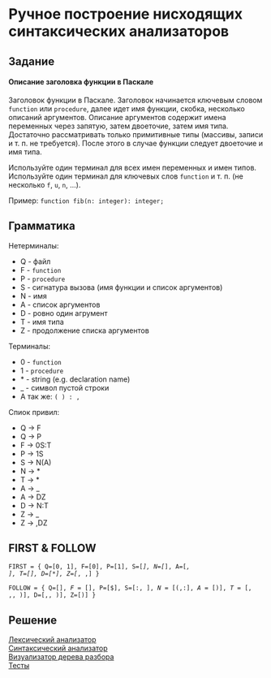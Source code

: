 # Ручное построение нисходящих синтаксических анализаторов

## Задание
#### Описание заголовка функции в Паскале
Заголовок функции в Паскале. Заголовок начинается ключевым
словом <code>function</code> или <code>procedure</code>, далее идет имя функции, скобка,
несколько описаний аргументов. Описание аргументов содержит имена переменных через 
запятую, затем двоеточие, затем имя типа. Достаточно рассматривать только примитивные 
типы (массивы, записи и т. п. не требуется). После этого в случае функции следует
двоеточие и имя типа.

Используйте один терминал для всех имен переменных и имен типов. Используйте один терминал
для ключевых слов <code>function</code> и т. п. (не несколько <code>f</code>,
<code>u</code>, <code>n</code>, ...).

Пример: <code>function fib(n: integer): integer;</code>


## Грамматика
Нетерминалы:
 * Q - файл
 * F - <code>function</code>
 * P - <code>procedure</code>
 * S - сигнатура вызова (имя функции и список аргументов)
 * N - имя
 * A - список аргументов
 * D - ровно один агрумент
 * T - имя типа
 * Z - продолжение списка аргументов

Терминалы: 
 * 0 - <code>function</code>
 * 1 - <code>procedure</code>
 * \* - string (e.g. declaration name)
 * _ - символ пустой строки
 * А так же: <code>( ) : , </code>

Спиок привил:
 * Q -> F
 * Q -> P
 * F -> 0S:T
 * P -> 1S
 * S -> N(A)
 * N -> *
 * T -> *
 * A -> _
 * A -> DZ
 * D -> N:T
 * Z -> _
 * Z -> ,DZ

## FIRST & FOLLOW

<code>FIRST = { Q=[0, 1], F=[0], P=[1], S=[*], N=[*], A=[_, *], T=[*], D=[*], Z=[_, ,] }</code> 

<code>FOLLOW = { Q=[$], F=[$], P=[$], S=[:, $], N=[(, :], A=[)], T=[$, ,, )], D=[,, )], Z=[)] }</code>

## Решение
[Лексический анализатор](https://github.com/tihonovcore/GParser/pascalParser/src/main/kotlin/org/tihonovcore/pascal/Lexer.kt) <br>
[Синтаксический анализатор](https://github.com/tihonovcore/GParser/pascalParser/src/main/kotlin/org/tihonovcore/pascal/PascalParser.kt) <br>
[Визуализатор дерева разбора](https://github.com/tihonovcore/GParser/pascalParser/src/main/kotlin/org/tihonovcore/pascal/RenderVisitor.kt) <br>
[Тесты](https://github.com/tihonovcore/GParser/pascalParser/src/test/kotlin/TestParser.kt) <br>
